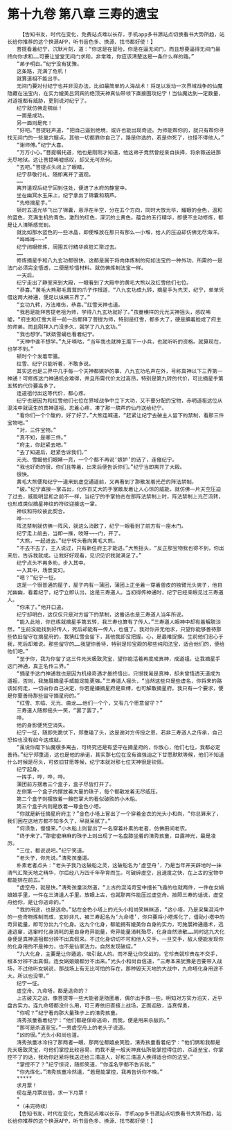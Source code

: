 # 第十九卷 第八章 三寿的遗宝
        【告知书友，时代在变化，免费站点难以长存，手机app多书源站点切换看书大势所趋，站长给你推荐的这个换源APP，听书音色多、换源、找书都好使！】
       菩提看着纪宁，沉默片刻，道：“你这是在冒险，你是在逼无间门，而且想要逼得无间门最终向你求和……可要让堂堂无间门求和，非常难，你应该清楚这是一条什么样的路。”
       “弟子明白。”纪宁没有犹豫。
       这条路，充满了危机！
       就算道祖不能出手。
       无间门要对付纪宁也并非没办法，比如最简单的人海战术！将足以发动一次界域战争的仙魔隐藏在法宝内，在实力媲美吕洞宾的绝顶天神真仙带领下直接围攻纪宁！当仙魔达到一定数量，对道祖都有威胁，更别说对纪宁了。
       纪宁就仿佛走钢丝！
       一面是成功。
       另一面则是死！
       “好吧。”菩提轻声道，“把自己逼到绝境，或许也能出现奇迹。为师能帮你的，就只有帮你寻找无间门的一些巢穴据点。其他一切都靠你自己了，路是你选的，若是你死了，也怪不得他人。”
       “谢师傅。”纪宁大喜。
       “万万小心。”菩提嘱托道，他也是刚刚才知道，他这弟子竟然曾经亲自抉择，将余薇送进那无尽地狱。这让菩提唏嘘感叹，却又无可奈何。
       “去吧。”菩提点头闭上了眼睛，
       纪宁恭敬行礼，随即离开了道观。
       ……
       离开道观后纪宁回到住处，便进了水府的静室中。
       坐在幽冥水玉床上，纪宁拿出了锦囊和葫芦。
       “先修摘星手。”
       顿时五道光华飞出了锦囊，悬浮在半空，分在五个方向，同时大放光华，耀眼的金色，温和的蓝色，充满生机的青色，激烈的红色，深沉的土黄色。蕴含的五行精华，即便不主动修炼，都是让人清晰感觉到。
       就比如那水蓝色的一些冰晶，即便堆放在那只有那么一小堆，给人的压迫却仿佛无尽海洋。
       “哗哗哗~~~”
       纪宁闭眼修炼，周围五行精华疯狂汇聚过去。
       ……
       修炼摘星手和八九玄功都很快，这都是属于将肉体炼制的宛如法宝的一种外功，所需的一是法门必须完全悟透，二便是珍惜材料。就仿佛炼制法宝一样。
       一天后。
       纪宁走出了静室来到大殿，一眼看到了大殿中的黄毛大熊以及红雪他们七位。
       “恭喜。”黄毛大熊那毛茸茸的爪子作揖道，“八九玄功成九转，摘星手为先天，纪宁，单单凭借这两大神通，便足以纵横三界了。”
       “玄功九转，万法难伤，恭喜。”红雪天神也道。
       “我若是能拜菩提老祖为师，学得八九玄功就好了。”孩童模样的元光天神摇头，感叹唏嘘，“府主和红雪大哥一前一后都拜了菩提为师，特别是红雪，都多大了，硬是腆着脸成了府主的师弟。而且刚拜入门没多久，就学了八九玄功。”
       “我也想学。”妖娆雪蝎也看着纪宁。
       “天神中谁不想学。”九牙嘀咕，“当年我也就神王麾下一小兵，也就听听的资格。就算现在，也学不到。”
       顿时个个发着牢骚。
       红雪、纪宁只能听着，不敢多说。
       其实这也是三界中几乎每一个天神都嫉妒的事，八九玄功名声在外，号称真神以下三界第一神通！可修炼这门神通机会难得，并且所需代价太过高昂，特别是第九转的代价，可比摘星手第五转的代价要高多了。
       连道祖付出这等代价，都心疼。
       纪宁也是因为和红雪他们七位在界域战争中立下大功，又不要分配的宝物，赤明道祖这位从混沌中就诞生的真神道祖，忍着心疼，凑了那一葫芦的仙丹送给纪宁。
       “看你们一个个酸的，好了好了。”大熊连喊道，“赶紧让纪宁去破主人留下的禁制，看那三件宝物吧。”
       “对，三件宝物。”
       “真不知，是哪三件。”
       “府主，你赶紧去吧。”
       “去了知道后，赶紧告诉我们。”
       元光、雪蝎他们眼睛一亮，一个个都不再说‘嫉妒’的话了，连催纪宁。
       “我也好奇的很，你们且等着，出来后便告诉你们。”纪宁当即离开了大殿。
       很快。
       黄毛大熊便和纪宁一道来到虚空通道前，又再看到了那散发着光芒的阵法禁制。
       “破。”纪宁直接一掌击出，化作百丈大的手掌散发着让人心惊的威能，就仿佛一片天空压迫了过去，威能明显和之前不一样，当纪宁的手掌拍击在那阵法禁制上时，阵法禁制上光芒流转，也形成类似摘星神纹的符纹迎接这一掌。
       神纹和符纹彼此契合。
       哗~~~
       阵法禁制就仿佛一阵风，就这么消散了，纪宁一眼看到了前方有一座木门。
       纪宁走上前去，当即一推，吱呀~~~门，开了。
       “大熊，一起进去。”纪宁转头看向黄毛大熊。
       “不去不去了，主人说过，只有新任府主才能进。”大熊摇头，“反正那宝物我也得不到，你出来后，告诉我就成。让我好好观看，见识见识我就满足了。”
       纪宁点头不再多劝，步入其中。
       一入其中，场景变幻。
       “嗯？”纪宁一怔。
       这是一个很普通的屋子，屋子内有一蒲团，蒲团上正坐着一穿着兽皮的独臂光头男子，他目光幽幽，看着纪宁，纪宁立即认出，这是三寿道人。当初得传神通时，纪宁已经亲眼见过三寿道人。
       “你来了。”他开口道。
       纪宁却明白，这仅仅只是对方留下的禁制，这番话也是三寿道人当年所说。
       “能入此地，你已练就摘星手第五转，我三寿也算有了传人。”三寿道人眼神中却有着解脱淡然，“生前没能找到好传人，死后却能有一传人，也值了。我对你并无他求，只望你能够善待那些依旧留守在摘星府的，我猜红雪会留下，其他我却没把握。心，是最难捉摸。生前他们忠心于我，死后却难说。那些留守的……我望你善待，特别是珍宝殿的那些纯阳法宝，适合他们的，便给他们吧。”
       “至于你，我为你留了这三件先天极致灵宝，望你能活着再度成真神，成道祖。让我摘星手这门神通，真正名传三界。”
       “摘星手这门神通我也是因为机缘奇遇才最终悟出，只恨我虽是真神，却未曾悟透天道成为道祖，否则，我施展摘星手威能定能更强。”三寿道人摇头，“当然这些只是些虚名，你将来的路该如何走，一切由你自己决定，你若是嫌摘星府是束缚，也可解散摘星府。我只有一个要求，便是你要善待那些留守摘星府的。”
       “红雪、东临、元光、曲龙……他们一个个，又有几个愿意留守？”
       三寿道人随即摇头一笑，“罢了罢了。”
       哗。
       他的身影便凭空消失。
       纪宁一怔，随即先跪伏下，郑重磕了头，这是谢对方传授之恩，若非三寿道人之传承，自己恐怕也没有如今这成就。
       “虽说你麾下仙魔很多离去，可终究还是有坚守在摘星府的，你放心，他们七位，我都必定善待。”纪宁郑重道，这也是他的承诺，其实那七位在没有谁强迫之下甘愿默默等候，他们不知道什么时候是尽头，可依旧甘愿等候，纪宁本就对那七位天神很是钦佩。
       纪宁起身。
       一挥手，哗，哗，哗。
       蒲团前方摆着三个盒子，盒子尽皆打开了。
       左侧第一个盒子内摆放着大量的珠子，每个都散发着无尽威压。
       第二个盒子则摆放着一艘巴掌大的看似破败的小木船。
       第三个盒子内则是放着一尊金色小塔。
       “你就是新任摘星府府主？”金色小塔上冒出了一个穿着金衣的光头小和尚，“你总算来了，我们困在这地方都不知多久了，早就呆腻了。”
       “何须急，慢慢来。”小木船上则冒出了一名穿着朴素的老者，仿佛田间老农。
       “终于来了。”那密密麻麻的珠子上则出现了一名盘膝坐着的清秀孩童，目露神光，最是凌厉。
       “三位，都说说吧。”纪宁笑道。
       “老头子，你先说。”清秀孩童道。
       朴素老者点头：“老头子我乃这破船之灵，这破船名为‘虚空舟’，乃是当年开天辟地时一抹清气汇聚天地之精华，尔后经八万四千年孕育而生。可破碎虚空，且速度之快，在上古的宝物中都能排在前五。”
       “虚空舟，就是快。”清秀孩童淡然道，“上古的混沌奇宝中擅长飞遁的也就两件，一件在女娲娘娘手里，一件在三清道人手里。放眼上古，也就那两件能压过虚空舟。按照三寿的话说，虚空舟给你，是让你逃命的。”
       “我的用途，也是逃命。”站在金色小塔上的光头小和尚笑眯眯道，“这小塔，乃是采集混沌中的一些奇物炼制而成，玄妙非凡，被三寿起名为‘九命塔’，你只要将小塔炼化了，借助小塔中的奇异能量，即可分出九个化身。这九个化身，都能拥有媲美你自身的实力，可施展神通遁术，迅速逃窜，逃窜时化身消耗的是自身奇异能量，奇异能量消耗殆尽，化身自然溃散……同时这九大化身便是真神道祖都分辨不出真假来。不过化身切切不可和他人交手，一旦交手，敌人便能发现你的化身用的不是神力，也不是仙家法力。自然发现破绽。”
       “九大化身，主要是让你遁逃，吸引敌人的。而不是让你交战的。它珍贵就珍贵在不交手，根本分辨不出真假。连女娲娘娘都分不出来。”光头小和尚自信道，“三寿本来犹豫是否要带入战场，不过他听女娲说，那战场上有无比可怕的存在，那种毁天灭地的大战中，九命塔化身用途不大。所以也没带。”
       纪宁一怔。
       虚空舟、九命塔，都是逃命的？
       上古破灭之战，像菩提等一些大能者是隐匿着，偶尔出手救一些。明知对方实力滔天，近乎盘古实力，连九命塔都没什么用，可三寿依旧直接上战场，正面迎敌，当真悍勇。
       “你呢？”纪宁看向那大量珠子上的清秀孩童。
       清秀孩童看着纪宁：“他们都是保命逃命，而我，便是用来杀敌的。”
       “那可是杀道至宝。”一旁虚空舟上的老头子说道。
       “凶的很。”光头小和尚也道。
       清秀孩童冰冷扫了那两者一眼，那两位都嬉皮笑脸，清秀孩童看着纪宁：“他们俩和我都是先天极致灵宝，可他们掌控比较容易，而我不是一般天神真仙所能掌控得住的，杀道至宝，你掌控不了的话，我劝你赶紧将我送还给三清道人，好和三清道人换得适合你的法宝。”
       “掌控不了？”纪宁惊诧，随即笑道，“你连名字都不告诉我。”
       “你先炼化。”清秀孩童冷然道，“若是能掌控，我再告诉你不晚。”
       *****
       求月票！
       现在是月票双倍，求一下月票！
       *
       *（未完待续）
       【告知书友，时代在变化，免费站点难以长存，手机app多书源站点切换看书大势所趋，站长给你推荐的这个换源APP，听书音色多、换源、找书都好使！】